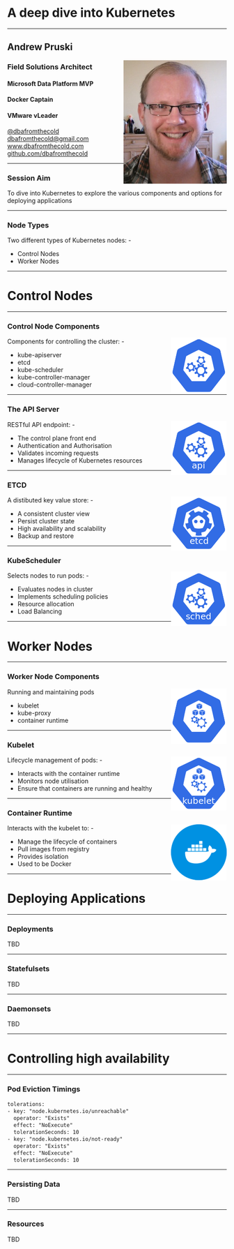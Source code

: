 # A deep dive into Kubernetes

---

## Andrew Pruski

<img src="images/apruski.jpg" style="float: right"/>

### Field Solutions Architect
#### Microsoft Data Platform MVP
#### Docker Captain
#### VMware vLeader

<!-- .slide: style="text-align: left;"> -->
<i class="fab fa-twitter"></i><a href="https://twitter.com/dbafromthecold">  @dbafromthecold</a><br>
<i class="fas fa-envelope"></i>  dbafromthecold@gmail.com<br>
<i class="fab fa-wordpress"></i>  www.dbafromthecold.com<br>
<i class="fab fa-github"></i><a href="https://github.com/dbafromthecold">  github.com/dbafromthecold</a>

---

### Session Aim
<!-- .slide: style="text-align: left;"> -->

To dive into Kubernetes to explore the various components and options for deploying applications

---

### Node Types
<!-- .slide: style="text-align: left;"> -->

Two different types of Kubernetes nodes: -<br>
- Control Nodes<br>
- Worker Nodes<br>

---

# Control Nodes

---

### Control Node Components
<!-- .slide: style="text-align: left;"> -->
<img src="images/control-128.png" style="float: right"/>

Components for controlling the cluster: -<br>
- kube-apiserver<br>
- etcd<br>
- kube-scheduler<br>
- kube-controller-manager<br>
- cloud-controller-manager<br>

---

### The API Server
<!-- .slide: style="text-align: left;"> -->
<img src="images/api-128.png" style="float: right"/>

RESTful API endpoint: -
- The control plane front end
- Authentication and Authorisation
- Validates incoming requests
- Manages lifecycle of Kubernetes resources

---

### ETCD
<!-- .slide: style="text-align: left;"> -->
<img src="images/etcd-128.png" style="float: right"/>

A distibuted key value store: -
- A consistent cluster view
- Persist cluster state
- High availability and scalability
- Backup and restore

---

### KubeScheduler
<!-- .slide: style="text-align: left;"> -->
<img src="images/sched-128.png" style="float: right"/>

Selects nodes to run pods: -
- Evaluates nodes in cluster
- Implements scheduling policies
- Resource allocation
- Load Balancing

---

# Worker Nodes

---

### Worker Node Components
<!-- .slide: style="text-align: left;"> -->
<img src="images/node-128.png" style="float: right"/>

Running and maintaining pods<br>
- kubelet<br>
- kube-proxy<br>
- container runtime

---

### Kubelet
<!-- .slide: style="text-align: left;"> -->
<img src="images/kubelet-128.png" style="float: right"/>

Lifecycle management of pods: -
- Interacts with the container runtime
- Monitors node utilisation
- Ensure that containers are running and healthy

---

### Container Runtime
<!-- .slide: style="text-align: left;"> -->
<img src="images/docker.png" style="float: right"/>

Interacts with the kubelet to: -
- Manage the lifecycle of containers
- Pull images from registry
- Provides isolation
- Used to be Docker

---

# Deploying Applications

---

### Deployments
<!-- .slide: style="text-align: left;"> -->

TBD

---

### Statefulsets
<!-- .slide: style="text-align: left;"> -->

TBD

---

### Daemonsets
<!-- .slide: style="text-align: left;"> -->

TBD

---

# Controlling high availability

---

### Pod Eviction Timings

<pre><code data-line-numbers="1-9|2-5|6-9">tolerations:
- key: "node.kubernetes.io/unreachable"
  operator: "Exists"
  effect: "NoExecute"
  tolerationSeconds: 10
- key: "node.kubernetes.io/not-ready"
  operator: "Exists"
  effect: "NoExecute"
  tolerationSeconds: 10
</pre></code>

---

### Persisting Data
<!-- .slide: style="text-align: left;"> -->

TBD

---

### Resources
<!-- .slide: style="text-align: left;"> -->

TBD